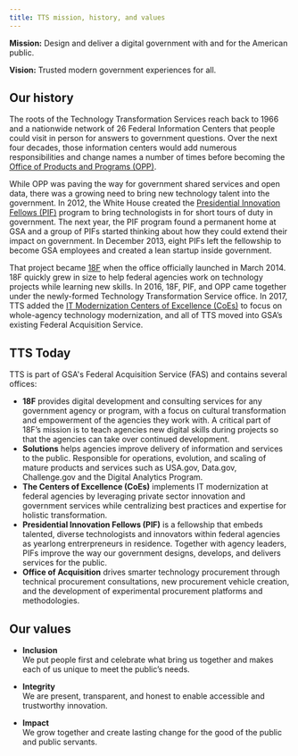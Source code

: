 ```yaml
---
title: TTS mission, history, and values
---
```


**Mission:** Design and deliver a digital government with and for the American public.

**Vision:** Trusted modern government experiences for all.

## Our history

The roots of the Technology Transformation Services reach back to 1966 and a nationwide network of 26 Federal Information Centers that people could visit in person for answers to government questions. Over the next four decades, those information centers would add numerous responsibilities and change names a number of times before becoming the [Office of Products and Programs (OPP)]({{site.baseurl}}/office-of-products-and-programs/).

While OPP was paving the way for government shared services and open data, there was a growing need to bring new technology talent into the government. In 2012, the White House created the [Presidential Innovation Fellows (PIF)](https://presidentialinnovationfellows.gov/) program to bring technologists in for short tours of duty in government. The next year, the PIF program found a permanent home at GSA and a group of PIFs started thinking about how they could extend their impact on government. In December 2013, eight PIFs left the fellowship to become GSA employees and created a lean startup inside government.

That project became [18F](https://18f.gsa.gov/) when the office officially launched in March 2014. 18F quickly grew in size to help federal agencies work on technology projects while learning new skills. In 2016, 18F, PIF, and OPP came together under the newly-formed Technology Transformation Service office. In 2017, TTS added the [IT Modernization Centers of Excellence (CoEs)](https://coe.gsa.gov/) to focus on whole-agency technology modernization, and all of TTS moved into GSA’s existing Federal Acquisition Service.


## TTS Today

TTS is part of GSA's Federal Acquisition Service (FAS) and contains several offices:  

- **18F** provides digital development and consulting services for any government agency or program, with a focus on cultural transformation and empowerment of the agencies they work with. A critical part of 18F’s mission is to teach agencies new digital skills during projects so that the agencies can take over continued development.
- **Solutions** helps agencies improve delivery of information and services to the public. Responsible for operations, evolution, and scaling of mature products and services such as USA.gov, Data.gov, Challenge.gov and the Digital Analytics Program.
- **The Centers of Excellence (CoEs)** implements IT modernization at federal agencies by leveraging private sector innovation and government services while centralizing best practices and expertise for holistic transformation. 
- **Presidential Innovation Fellows (PIF)**  is a fellowship that embeds talented, diverse technologists and innovators within federal agencies as yearlong entrerpreneurs in residence. Together with agency leaders, PIFs improve the way our government designs, develops, and delivers services for the public.
- **Office of Acquisition** drives smarter technology procurement through technical procurement consultations, new procurement vehicle creation, and the development of experimental procurement platforms and methodologies.


## Our values

* **Inclusion**  
    We put people first and celebrate what bring us together and makes each of us unique to meet the public’s needs. 

* **Integrity**  
    We are present, transparent, and honest to enable accessible and trustworthy innovation.

* **Impact**  
    We grow together and create lasting change for the good of the public and public servants.
